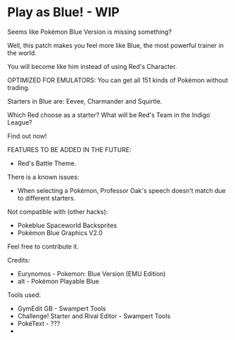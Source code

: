 # Play as Blue! - WIP
Seems like Pokémon Blue Version is missing something?

Well, this patch makes you feel more like Blue, the most powerful trainer in the world.

You will become like him instead of using Red's Character.

OPTIMIZED FOR EMULATORS: You can get all 151 kinds of Pokémon without trading.

Starters in Blue are: Eevee, Charmander and Squirtle.

Which Red choose as a starter? What will be Red's Team in the Indigo League?

Find out now!

FEATURES TO BE ADDED IN THE FUTURE:
- Red's Battle Theme.

There is a known issues:
- When selecting a Pokémon, Professor Oak's speech doesn’t match due to different starters.

Not compatible with (other hacks):
- Pokeblue Spaceworld Backsprites 
- Pokémon Blue Graphics V2.0

Feel free to contribute it.

Credits:
- Eurynomos - Pokemon: Blue Version (EMU Edition)
- alt - Pokémon Playable Blue

Tools used:
- GymEdit GB - Swampert Tools
- Challenge! Starter and Rival Editor - Swampert Tools
- PokéText - ???
-

